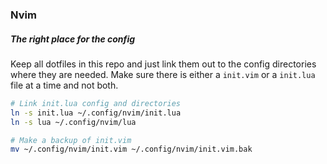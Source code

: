 ### Nvim


##### The right place for the config

Keep all dotfiles in this repo and just link them out to the config directories where they are needed.
Make sure there is either a `init.vim` or a `init.lua` file at a time and not both.

```bash
# Link init.lua config and directories
ln -s init.lua ~/.config/nvim/init.lua
ln -s lua ~/.config/nvim/lua

# Make a backup of init.vim
mv ~/.config/nvim/init.vim ~/.config/nvim/init.vim.bak
```
